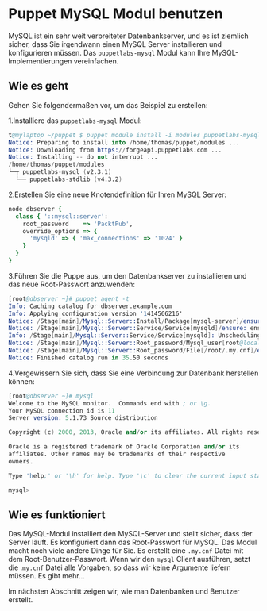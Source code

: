 # Puppet MySQL Modul benutzen

MySQL ist ein sehr weit verbreiteter Datenbankserver, und es ist ziemlich sicher, dass Sie irgendwann einen MySQL Server installieren und konfigurieren müssen. Das `puppetlabs-mysql` Modul kann Ihre MySQL-Implementierungen vereinfachen.

## Wie es geht

Gehen Sie folgendermaßen vor, um das Beispiel zu erstellen:

1.Installiere das `puppetlabs-mysql` Modul:

```s
t@mylaptop ~/puppet $ puppet module install -i modules puppetlabs-mysql
Notice: Preparing to install into /home/thomas/puppet/modules ...
Notice: Downloading from https://forgeapi.puppetlabs.com ...
Notice: Installing -- do not interrupt ...
/home/thomas/puppet/modules
└─┬ puppetlabs-mysql (v2.3.1)
  └── puppetlabs-stdlib (v4.3.2)
```

2.Erstellen Sie eine neue Knotendefinition für Ihren MySQL Server:

```ruby
node dbserver {
  class { '::mysql::server':
    root_password    => 'PacktPub',
    override_options => {
      'mysqld' => { 'max_connections' => '1024' }
    }
  }
}
```

3.Führen Sie die Puppe aus, um den Datenbankserver zu installieren und das neue Root-Passwort anzuwenden:

```s
[root@dbserver ~]# puppet agent -t
Info: Caching catalog for dbserver.example.com
Info: Applying configuration version '1414566216'
Notice: /Stage[main]/Mysql::Server::Install/Package[mysql-server]/ensure: created
Notice: /Stage[main]/Mysql::Server::Service/Service[mysqld]/ensure: ensure changed 'stopped' to 'running'
Info: /Stage[main]/Mysql::Server::Service/Service[mysqld]: Unscheduling refresh on Service[mysqld]
Notice: /Stage[main]/Mysql::Server::Root_password/Mysql_user[root@localhost]/password_hash: defined 'password_hash' as '*6ABB0D4A7D1381BAEE4D078354557D495ACFC059'
Notice: /Stage[main]/Mysql::Server::Root_password/File[/root/.my.cnf]/ensure: defined content as '{md5}87bc129b137c9d613e9f31c80ea5426c'
Notice: Finished catalog run in 35.50 seconds
```

4.Vergewissern Sie sich, dass Sie eine Verbindung zur Datenbank herstellen können:

```s
[root@dbserver ~]# mysql
Welcome to the MySQL monitor.  Commands end with ; or \g.
Your MySQL connection id is 11
Server version: 5.1.73 Source distribution

Copyright (c) 2000, 2013, Oracle and/or its affiliates. All rights reserved.

Oracle is a registered trademark of Oracle Corporation and/or its
affiliates. Other names may be trademarks of their respective
owners.

Type 'help;' or '\h' for help. Type '\c' to clear the current input statement.

mysql>
```

## Wie es funktioniert

Das MySQL-Modul installiert den MySQL-Server und stellt sicher, dass der Server läuft. Es konfiguriert dann das Root-Passwort für MySQL. Das Modul macht noch viele andere Dinge für Sie. Es erstellt eine `.my.cnf` Datei mit dem Root-Benutzer-Passwort. Wenn wir den `mysql` Client ausführen, setzt die .`my.cnf` Datei alle Vorgaben, so dass wir keine Argumente liefern müssen.
Es gibt mehr...

Im nächsten Abschnitt zeigen wir, wie man Datenbanken und Benutzer erstellt.